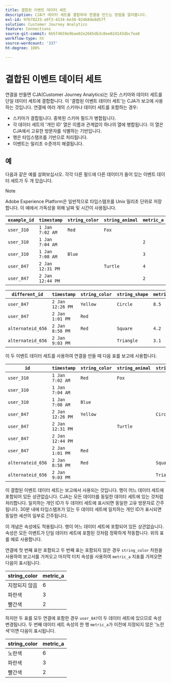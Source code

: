 ```yaml
---
title: 결합된 이벤트 데이터 세트
description: CJA가 데이터 세트를 결합하여 연결을 만드는 방법을 알아봅니다.
exl-id: 9f678225-a9f3-4134-be38-924b8de8d57f
solution: Customer Journey Analytics
feature: Connections
source-git-commit: 6b5f4659e9bae02e2665db3c0ee02d143dbc7ea0
workflow-type: ht
source-wordcount: '337'
ht-degree: 100%

---
```



# 결합된 이벤트 데이터 세트

연결을 만들면 CJA(Customer Journey Analytics)는 모든 스키마와 데이터 세트를 단일 데이터 세트에 결합합니다. 이 &#39;결합된 이벤트 데이터 세트&#39;는 CJA가 보고에 사용하는 것입니다. 연결에 여러 개의 스키마나 데이터 세트를 포함하는 경우:

* 스키마가 결합됩니다. 중복된 스키마 필드가 병합됩니다.
* 각 데이터 세트의 &#39;개인 ID&#39; 열은 이름과 관계없이 하나의 열에 병합됩니다. 이 열은 CJA에서 고유한 방문자를 식별하는 기반입니다.
* 행은 타임스탬프를 기반으로 처리됩니다.
* 이벤트는 밀리초 수준까지 해결됩니다.

## 예

다음과 같은 예를 살펴보십시오. 각각 다른 필드에 다른 데이터가 들어 있는 이벤트 데이터 세트가 두 개 있습니다.

>[!NOTE]
>
>Adobe Experience Platform은 일반적으로 타임스탬프를 Unix 밀리초 단위로 저장합니다. 이 예에서 가독성을 위해 날짜 및 시간이 사용됩니다.

| `example_id` | `timestamp` | `string_color` | `string_animal` | `metric_a` |
| --- | --- | --- | --- | --- |
| `user_310` | `1 Jan 7:02 AM` | `Red` | `Fox` |  |
| `user_310` | `1 Jan 7:04 AM` |  |  | `2` |
| `user_310` | `1 Jan 7:08 AM` | `Blue` |  | `3` |
| `user_847` | `2 Jan 12:31 PM` |  | `Turtle` | `4` |
| `user_847` | `2 Jan 12:44 PM` |  |  | `2` |

| `different_id` | `timestamp` | `string_color` | `string_shape` | `metric_b` |
| --- | --- | --- | --- | --- |
| `user_847` | `2 Jan 12:26 PM` | `Yellow` | `Circle` | `8.5` |
| `user_847` | `2 Jan 1:01 PM` | `Red` |  |  |
| `alternateid_656` | `2 Jan 8:58 PM` | `Red` | `Square` | `4.2` |
| `alternateid_656` | `2 Jan 9:03 PM` |  | `Triangle` | `3.1` |

이 두 이벤트 데이터 세트를 사용하여 연결을 만들 때 다음 표를 보고에 사용합니다.

| `id` | `timestamp` | `string_color` | `string_animal` | `string_shape` | `metric_a` | `metric_b` |
| --- | --- | --- | --- | --- | --- | --- |
| `user_310` | `1 Jan 7:02 AM` | `Red` | `Fox` |  |  |  |
| `user_310` | `1 Jan 7:04 AM` |  |  |  | `2` |  |
| `user_310` | `1 Jan 7:08 AM` | `Blue` |  |  | `3` |  |
| `user_847` | `2 Jan 12:26 PM` | `Yellow` |  | `Circle` |  | `8.5` |
| `user_847` | `2 Jan 12:31 PM` |  | `Turtle` |  | `4` |  |
| `user_847` | `2 Jan 12:44 PM` |  |  |  | `2` |  |
| `user_847` | `2 Jan 1:01 PM` | `Red` |  |  |  |  |
| `alternateid_656` | `2 Jan 8:58 PM` | `Red` |  | `Square` |  | `4.2` |
| `alternateid_656` | `2 Jan 9:03 PM` |  |  | `Triangle` |  | `3.1` |

이 결합된 이벤트 데이터 세트는 보고에서 사용되는 것입니다. 행이 어느 데이터 세트에 포함되어 있든 상관없습니다. CJA는 모든 데이터를 동일한 데이터 세트에 있는 것처럼 처리합니다. 일치하는 개인 ID가 두 데이터 세트에 표시되면 동일한 고유 방문자로 간주됩니다. 30분 내에 타임스탬프가 있는 두 데이터 세트에 일치하는 개인 ID가 표시되면 동일한 세션의 일부로 간주됩니다.

이 개념은 속성에도 적용됩니다. 행이 어느 데이터 세트에 포함되어 있든 상관없습니다. 속성은 모든 이벤트가 단일 데이터 세트에 포함된 것처럼 정확하게 작동합니다. 위의 표를 예로 사용합니다.

연결에 첫 번째 표만 포함되고 두 번째 표는 포함되지 않은 경우 `string_color` 차원을 사용하여 보고서를 가져오고 마지막 터치 속성을 사용하여 `metric_a` 지표를 가져오면 다음이 표시됩니다.

| string_color | metric_a |
| --- | --- |
| 지정되지 않음 | 6 |
| 파란색 | 3 |
| 빨간색 | 2 |

하지만 두 표를 모두 연결에 포함한 경우 `user_847`이 두 데이터 세트에 있으므로 속성 변경됩니다. 두 번째 데이터 세트 속성의 한 행 `metric_a`가 이전에 지정되지 않은 &#39;노란색&#39;이면 다음이 표시됩니다.

| string_color | metric_a |
| --- | --- |
| 노란색 | 6 |
| 파란색 | 3 |
| 빨간색 | 2 |
